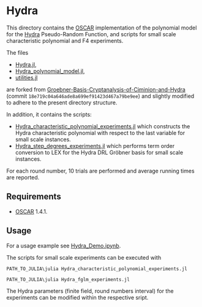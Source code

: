 # Hydra
This directory contains the [OSCAR](https://www.oscar-system.org/) implementation of the polynomial model for the [Hydra](https://doi.org/10.1007/978-3-031-30634-1_9) Pseudo-Random Function, and scripts for small scale characteristic polynomial and F4 experiments.

The files
 - [Hydra.jl](./Hydra.jl),
 - [Hydra_polynomial_model.jl](./Hydra_polynomial_model.jl),
 - [utilities.jl](./utilities.jl)
 
 are forked from [Groebner-Basis-Cryptanalysis-of-Ciminion-and-Hydra](https://github.com/sca-research/Groebner-Basis-Cryptanalysis-of-Ciminion-and-Hydra.git) (commit `18e719c04a646ade8a699ef91423d467a79be9ee`) and slightly modified to adhere to the present directory structure.

In addition, it contains the scripts:
- [Hydra_characteristic_polynomial_experiments.jl](./Hydra_characteristic_polynomial_experiments.jl) which constructs the Hydra characteristic polynomial with respect to the last variable for small scale instances.
- [Hydra_step_degrees_experiments.jl](./Hydra_step_degrees_experiments.jl) which performs term order conversion to LEX for the Hydra DRL Gröbner basis for small scale instances.

For each round number, $10$ trials are performed and average running times are reported.

## Requirements
- [OSCAR](https://www.oscar-system.org/) 1.4.1.

## Usage
For a usage example see [Hydra_Demo.ipynb](./Hydra_Demo.ipynb).

The scripts for small scale experiments can be executed with
```Shell
PATH_TO_JULIA\julia Hydra_characteristic_polynomial_experiments.jl

PATH_TO_JULIA\julia Hydra_fglm_experiments.jl
```
The Hydra parameters (finite field, round numbers interval) for the experiments can be modified within the respective sript.
